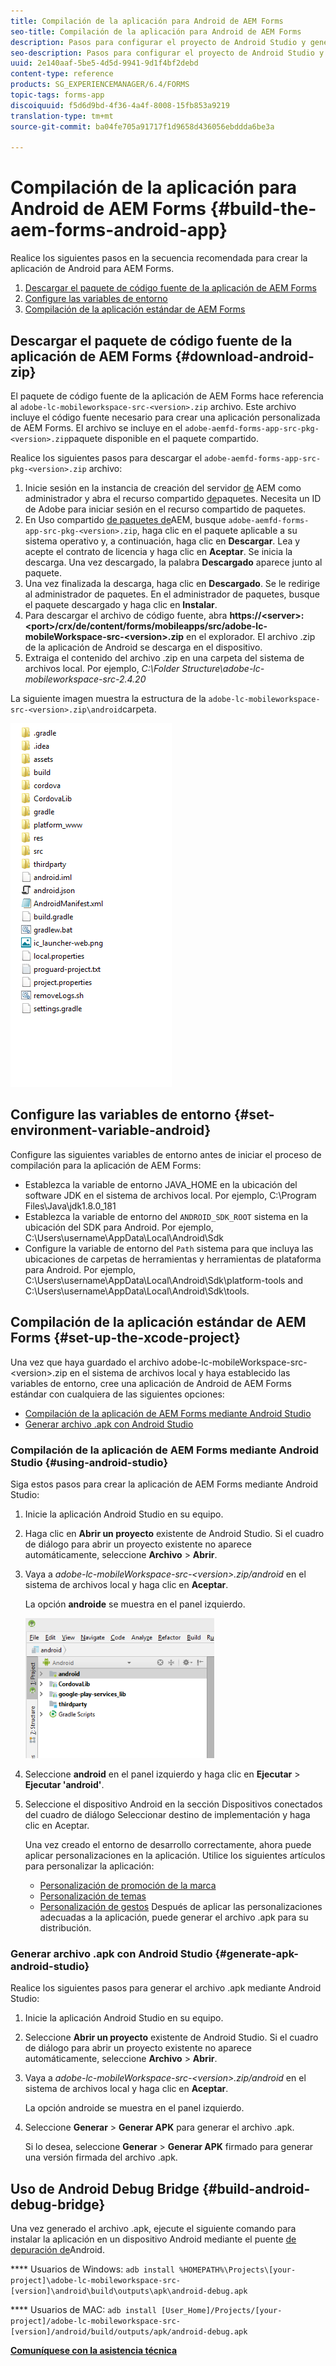 ```yaml
---
title: Compilación de la aplicación para Android de AEM Forms
seo-title: Compilación de la aplicación para Android de AEM Forms
description: Pasos para configurar el proyecto de Android Studio y generar el archivo .apk para la aplicación de AEM Forms para Android
seo-description: Pasos para configurar el proyecto de Android Studio y generar el archivo .apk para la aplicación de AEM Forms para Android
uuid: 2e140aaf-5be5-4d5d-9941-9d1f4bf2debd
content-type: reference
products: SG_EXPERIENCEMANAGER/6.4/FORMS
topic-tags: forms-app
discoiquuid: f5d6d9bd-4f36-4a4f-8008-15fb853a9219
translation-type: tm+mt
source-git-commit: ba04fe705a91717f1d9658d436056ebddda6be3a

---
```



# Compilación de la aplicación para Android de AEM Forms {#build-the-aem-forms-android-app}

Realice los siguientes pasos en la secuencia recomendada para crear la aplicación de Android para AEM Forms.

1. [Descargar el paquete de código fuente de la aplicación de AEM Forms](/help/forms/using/setup-eclipse-project-build-installer.md#main-pars-header-277929160)
1. [Configure las variables de entorno](/help/forms/using/setup-eclipse-project-build-installer.md#main-pars-header-111803610)
1. [Compilación de la aplicación estándar de AEM Forms](/help/forms/using/setup-eclipse-project-build-installer.md#main-pars-heading-0)

## Descargar el paquete de código fuente de la aplicación de AEM Forms {#download-android-zip}

El paquete de código fuente de la aplicación de AEM Forms hace referencia al `adobe-lc-mobileworkspace-src-<version>.zip` archivo. Este archivo incluye el código fuente necesario para crear una aplicación personalizada de AEM Forms. El archivo se incluye en el `adobe-aemfd-forms-app-src-pkg-<version>.zip`paquete disponible en el paquete compartido.

Realice los siguientes pasos para descargar el `adobe-aemfd-forms-app-src-pkg-<version>.zip` archivo:

1. Inicie sesión en la instancia de creación del servidor [de](http://localhost:4502/) AEM como administrador y abra el recurso compartido [de](http://localhost:4502/crx/packageshare)paquetes. Necesita un ID de Adobe para iniciar sesión en el recurso compartido de paquetes.
1. En Uso compartido [de paquetes de](http://localhost:4502/crx/packageshare/login.html)AEM, busque `adobe-aemfd-forms-app-src-pkg-<version>.zip`, haga clic en el paquete aplicable a su sistema operativo y, a continuación, haga clic en **Descargar**. Lea y acepte el contrato de licencia y haga clic en **Aceptar**. Se inicia la descarga. Una vez descargado, la palabra **Descargado** aparece junto al paquete.
1. Una vez finalizada la descarga, haga clic en **Descargado**. Se le redirige al administrador de paquetes. En el administrador de paquetes, busque el paquete descargado y haga clic en **Instalar**.
1. Para descargar el archivo de código fuente, abra **https://&lt;server>:&lt;port>/crx/de/content/forms/mobileapps/src/adobe-lc-mobileWorkspace-src-&lt;version>.zip** en el explorador. El archivo .zip de la aplicación de Android se descarga en el dispositivo.
1. Extraiga el contenido del archivo .zip en una carpeta del sistema de archivos local. Por ejemplo, *C:\Folder Structure\adobe-lc-mobileworkspace-src-2.4.20*

La siguiente imagen muestra la estructura de la `adobe-lc-mobileworkspace-src-<version>.zip\android`carpeta.

![zip_android_folder_structure](assets/zip_android_folder_structure.png)

## Configure las variables de entorno {#set-environment-variable-android}

Configure las siguientes variables de entorno antes de iniciar el proceso de compilación para la aplicación de AEM Forms:

* Establezca la variable de entorno JAVA_HOME en la ubicación del software JDK en el sistema de archivos local. Por ejemplo, C:\Program Files\Java\jdk1.8.0_181
* Establezca la variable de entorno del `ANDROID_SDK_ROOT` sistema en la ubicación del SDK para Android. Por ejemplo, C:\Users\username\AppData\Local\Android\Sdk
* Configure la variable de entorno del `Path` sistema para que incluya las ubicaciones de carpetas de herramientas y herramientas de plataforma para Android. Por ejemplo, C:\Users\username\AppData\Local\Android\Sdk\platform-tools and C:\Users\username\AppData\Local\Android\Sdk\tools.

## Compilación de la aplicación estándar de AEM Forms {#set-up-the-xcode-project}

Una vez que haya guardado el archivo adobe-lc-mobileWorkspace-src-&lt;version>.zip en el sistema de archivos local y haya establecido las variables de entorno, cree una aplicación de Android de AEM Forms estándar con cualquiera de las siguientes opciones:

* [Compilación de la aplicación de AEM Forms mediante Android Studio](/help/forms/using/setup-eclipse-project-build-installer.md#main-pars-header-1347434739)
* [Generar archivo .apk con Android Studio](/help/forms/using/setup-eclipse-project-build-installer.md#main-pars-header-0)

### Compilación de la aplicación de AEM Forms mediante Android Studio {#using-android-studio}

Siga estos pasos para crear la aplicación de AEM Forms mediante Android Studio:

1. Inicie la aplicación Android Studio en su equipo.
1. Haga clic en **Abrir un proyecto** existente de Android Studio. Si el cuadro de diálogo para abrir un proyecto existente no aparece automáticamente, seleccione **Archivo** > **Abrir**.
1. Vaya a *adobe-lc-mobileWorkspace-src-&lt;version>.zip/android* en el sistema de archivos local y haga clic en **Aceptar**.

   La opción **androide** se muestra en el panel izquierdo.

   ![android_folder_studio](assets/android_folder_studio.png)

1. Seleccione **android** en el panel izquierdo y haga clic en **Ejecutar** > **Ejecutar &#39;android&#39;**.
1. Seleccione el dispositivo Android en la sección Dispositivos conectados del cuadro de diálogo Seleccionar destino de implementación y haga clic en Aceptar.

   Una vez creado el entorno de desarrollo correctamente, ahora puede aplicar personalizaciones en la aplicación. Utilice los siguientes artículos para personalizar la aplicación:

   * [Personalización de promoción de la marca](/help/forms/using/branding-customization.md)
   * [Personalización de temas](/help/forms/using/theme-customization.md)
   * [Personalización de gestos](/help/forms/using/gesture-customization.md)
   Después de aplicar las personalizaciones adecuadas a la aplicación, puede generar el archivo .apk para su distribución.

### Generar archivo .apk con Android Studio {#generate-apk-android-studio}

Realice los siguientes pasos para generar el archivo .apk mediante Android Studio:

1. Inicie la aplicación Android Studio en su equipo.
1. Seleccione **Abrir un proyecto** existente de Android Studio. Si el cuadro de diálogo para abrir un proyecto existente no aparece automáticamente, seleccione **Archivo** > **Abrir**.
1. Vaya a *adobe-lc-mobileWorkspace-src-&lt;version>.zip/android* en el sistema de archivos local y haga clic en **Aceptar**.

   La opción androide se muestra en el panel izquierdo.

1. Seleccione **Generar** > **Generar APK** para generar el archivo .apk.

   Si lo desea, seleccione **Generar** > **Generar APK** firmado para generar una versión [](https://developer.android.com/studio/publish/app-signing) firmada del archivo .apk.

## Uso de Android Debug Bridge {#build-android-debug-bridge}

Una vez generado el archivo .apk, ejecute el siguiente comando para instalar la aplicación en un dispositivo Android mediante el puente [de depuración de](https://developer.android.com/tools/help/adb.html)Android.

**** Usuarios de Windows: `adb install %HOMEPATH%\Projects\[your-project]\adobe-lc-mobileworkspace-src-[version]\android\build\outputs\apk\android-debug.apk`

**** Usuarios de MAC: `adb install [User_Home]/Projects/[your-project]/adobe-lc-mobileworkspace-src-[version]/android/build/outputs/apk/android-debug.apk`

**[Comuníquese con la asistencia técnica](https://www.adobe.com/account/sign-in.supportportal.html)**
